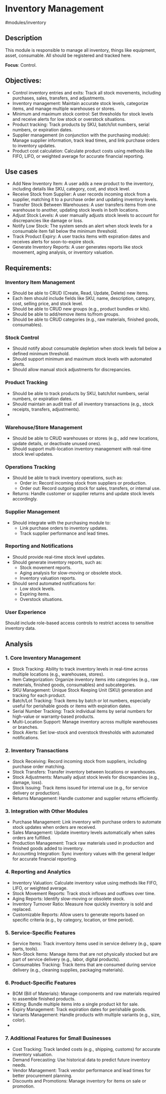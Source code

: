 # Inventory Management

#modules/inventory
## Description
This module is responsible to manage all inventory, things like equipment, asset, consumable. All should be registered and tracked here.


**Focus**: Control.

## Objectives:

- Control inventory entries and exits: Track all stock movements, including purchases, sales, transfers, and adjustments.
- Inventory management: Maintain accurate stock levels, categorize items, and manage multiple warehouses or stores.
- Minimum and maximum stock control: Set thresholds for stock levels and receive alerts for low stock or overstock situations.
- Product tracking: Track products by SKU, batch/lot numbers, serial numbers, or expiration dates.
- Supplier management (in conjunction with the purchasing module): Manage supplier information, track lead times, and link purchase orders to inventory updates.
- Product cost calculation: Calculate product costs using methods like FIFO, LIFO, or weighted average for accurate financial reporting.

## Use cases
- Add New Inventory Item: A user adds a new product to the inventory, including details like SKU, category, cost, and stock level.
- Receive Stock from Supplier: A user records incoming stock from a supplier, matching it to a purchase order and updating inventory levels.
- Transfer Stock Between Warehouses: A user transfers items from one warehouse to another, updating stock levels in both locations.
- Adjust Stock Levels: A user manually adjusts stock levels to account for discrepancies like damage or loss.
- Notify Low Stock: The system sends an alert when stock levels for a consumable item fall below the minimum threshold.
- Track Product Expiry: A user tracks items with expiration dates and receives alerts for soon-to-expire stock.
- Generate Inventory Reports: A user generates reports like stock movement, aging analysis, or inventory valuation.

## Requirements:
### Inventory Item Management
- Should be able to CRUD (Create, Read, Update, Delete) new items.
- Each item should include fields like SKU, name, description, category, cost, selling price, and stock level.
- Should be able to CRUD new groups (e.g., product bundles or kits).
- Should be able to add/remove items to/from groups.
- Should be able to CRUD categories (e.g., raw materials, finished goods, consumables).

### Stock Control
- Should notify about consumable depletion when stock levels fall below a defined minimum threshold.
- Should support minimum and maximum stock levels with automated alerts.
- Should allow manual stock adjustments for discrepancies.

### Product Tracking
- Should be able to track products by SKU, batch/lot numbers, serial numbers, or expiration dates.
- Should maintain an audit trail of all inventory transactions (e.g., stock receipts, transfers, adjustments).
- 
### Warehouse/Store Management
- Should be able to CRUD warehouses or stores (e.g., add new locations, update details, or deactivate unused ones).
- Should support multi-location inventory management with real-time stock level updates.

### Operations Tracking
- Should be able to track inventory operations, such as:
  - Order in: Record incoming stock from suppliers or production.
  - Order out: Record outgoing stock for sales, transfers, or internal use.
- Returns: Handle customer or supplier returns and update stock levels accordingly.

### Supplier Management
- Should integrate with the purchasing module to:
  - Link purchase orders to inventory updates.
  - Track supplier performance and lead times.

### Reporting and Notifications
- Should provide real-time stock level updates.
- Should generate inventory reports, such as:
  - Stock movement reports.
  - Aging analysis for slow-moving or obsolete stock. 
  - Inventory valuation reports.
- Should send automated notifications for:
  - Low stock levels. 
  - Expiring items.
  - Overstock situations.

### User Experience
Should include role-based access controls to restrict access to sensitive inventory data.


## Analysis
### 1. Core Inventory Management
   - Stock Tracking: Ability to track inventory levels in real-time across multiple locations (e.g., warehouses, stores).
   - Item Categorization: Organize inventory items into categories (e.g., raw materials, finished goods, consumables) and subcategories.
   - SKU Management: Unique Stock Keeping Unit (SKU) generation and tracking for each product.
   - Batch/Lot Tracking: Track items by batch or lot numbers, especially useful for perishable goods or items with expiration dates.
   - Serial Number Tracking: Track individual items by serial numbers for high-value or warranty-based products.
   - Multi-Location Support: Manage inventory across multiple warehouses or branches.
   - Stock Alerts: Set low-stock and overstock thresholds with automated notifications.

### 2. Inventory Transactions
   - Stock Receiving: Record incoming stock from suppliers, including purchase order matching.
   - Stock Transfers: Transfer inventory between locations or warehouses.
   - Stock Adjustments: Manually adjust stock levels for discrepancies (e.g., damage, loss).
   - Stock Issuing: Track items issued for internal use (e.g., for service delivery or production).
   - Returns Management: Handle customer and supplier returns efficiently.

### 3. Integration with Other Modules
   - Purchase Management: Link inventory with purchase orders to automate stock updates when orders are received.
   - Sales Management: Update inventory levels automatically when sales orders are fulfilled.
   - Production Management: Track raw materials used in production and finished goods added to inventory.
   - Accounting Integration: Sync inventory values with the general ledger for accurate financial reporting.

### 4. Reporting and Analytics
   - Inventory Valuation: Calculate inventory value using methods like FIFO, LIFO, or weighted average.
   - Stock Movement Reports: Track stock inflows and outflows over time.
   - Aging Reports: Identify slow-moving or obsolete stock.
   - Inventory Turnover Ratio: Measure how quickly inventory is sold and replaced.
   - Customizable Reports: Allow users to generate reports based on specific criteria (e.g., by category, location, or time period).

### 5. Service-Specific Features
   - Service Items: Track inventory items used in service delivery (e.g., spare parts, tools).
   - Non-Stock Items: Manage items that are not physically stocked but are part of service delivery (e.g., labor, digital products).
   - Consumables Tracking: Track items that are consumed during service delivery (e.g., cleaning supplies, packaging materials).

### 6. Product-Specific Features
   - BOM (Bill of Materials): Manage components and raw materials required to assemble finished products.
   - Kitting: Bundle multiple items into a single product kit for sale.
   - Expiry Management: Track expiration dates for perishable goods.
   - Variants Management: Handle products with multiple variants (e.g., size, color).
   - 
### 7. Additional Features for Small Businesses
- Cost Tracking: Track landed costs (e.g., shipping, customs) for accurate inventory valuation.
- Demand Forecasting: Use historical data to predict future inventory needs.
- Vendor Management: Track vendor performance and lead times for better procurement planning.
- Discounts and Promotions: Manage inventory for items on sale or promotion.